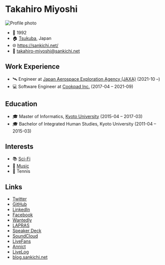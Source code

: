 # Takahiro Miyoshi

![Profile photo](https://www.gravatar.com/avatar/bce862d9ab172a7b03e836640014f6e6?s=256 "Playing the bass guitar at https://osafes.tokyo/archives/2018summer/")

- 🎂 1992
- 🏠 [Tsukuba](https://www.openstreetmap.org/relation/2682891), Japan
- 🌐 https://sankichi.net/
- 📧 takahiro-miyoshi@sankichi.net

## Work Experience

- 🛰 Engineer at [Japan Aerospace Exploration Agency (JAXA)](https://www.jaxa.jp/) (2021-10 –)
- 💻 Software Engineer at [Cookpad Inc.](https://info.cookpad.com/) (2017-04 – 2021-09)

## Education

- 🎓 Master of Informatics, [Kyoto University](https://www.kyoto-u.ac.jp/) (2015-04 – 2017-03)
- 🎓 Bachelor of Integrated Human Studies, Kyoto University (2011-04 – 2015-03)

## Interests

- 📚 [Sci-Fi](https://sankichi.net/sci-fi)
- 🎸 [Music](https://sankichi.net/music)
- 🎾 Tennis

## Links

- [Twitter](https://twitter.com/sankichi92)
- [GitHub](https://github.com/sankichi92)
- [LinkedIn](https://www.linkedin.com/in/sankichi92/)
- [Facebook](https://www.facebook.com/sankichi92)
- [Wantedly](https://www.wantedly.com/id/sankichi92)
- [LAPRAS](https://lapras.com/public/sankichi92)
- [Speaker Deck](https://speakerdeck.com/sankichi92)
- [SoundCloud](https://soundcloud.com/sankichi92)
- [LiveFans](https://www.livefans.jp/users/prf/B400c08315071a8f)
- [Annict](https://annict.jp/@sankichi92/watched)
- [LiveLog](https://livelog.ku-unplugged.net/members/1)
- [blog.sankichi.net](https://blog.sankichi.net/)
